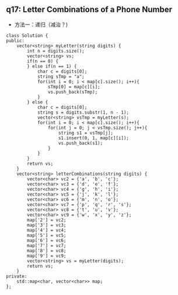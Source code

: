 ## q17: Letter Combinations of a Phone Number 
- 方法一：递归（减治？) 
<pre><code>class Solution {
public:
    vector&lt;string> myLetter(string digits) {
        int n = digits.size();
        vector&lt;string> vs;
        if(n == 0) {
        } else if(n == 1) {
            char c = digits[0];
            string sTmp = "a";
            for(int i = 0; i < map[c].size(); i++){
                sTmp[0] = map[c][i];
                vs.push_back(sTmp);
            }
        } else {
            char c = digits[0];
            string s = digits.substr(1, n - 1);
            vector&lt;string> vsTmp = myLetter(s);
            for(int i = 0; i < map[c].size(); i++){
                for(int j = 0; j < vsTmp.size(); j++){
                    string s1 = vsTmp[j];
                    s1.insert(0, 1, map[c][i]);
                    vs.push_back(s1);
                }
            }
        }
        return vs;
    }
    vector&lt;string> letterCombinations(string digits) {
        vector&lt;char> vc2 = {'a', 'b', 'c'};
        vector&lt;char> vc3 = {'d', 'e', 'f'};
        vector&lt;char> vc4 = {'g', 'h', 'i'};
        vector&lt;char> vc5 = {'j', 'k', 'l'};
        vector&lt;char> vc6 = {'m', 'n', 'o'};
        vector&lt;char> vc7 = {'p', 'q', 'r', 's'};
        vector&lt;char> vc8 = {'t', 'u', 'v'};
        vector&lt;char> vc9 = {'w', 'x', 'y', 'z'};
        map['2'] = vc2;
        map['3'] = vc3;
        map['4'] = vc4;
        map['5'] = vc5;
        map['6'] = vc6;
        map['7'] = vc7;
        map['8'] = vc8;
        map['9'] = vc9;
        vector&lt;string> vs = myLetter(digits);
        return vs;
    } 
private:
    std::map&lt;char, vector&lt;char>> map;
};</code></pre>


